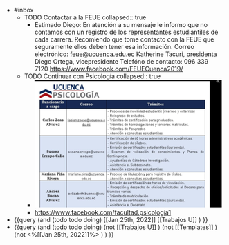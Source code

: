 - #inbox
	- TODO Contactar a la FEUE
	  collapsed:: true
		- Estimado Diego:
		  En atención a su mensaje le informo que no contamos con un registro de los representantes estudiantiles de cada carrera. Recomiendo que tome contacto con la FEUE que seguramente ellos deben tener esa información.
		  Correo electrónico: feue@ucuenca.edu.ec
		  Katherine Tacuri, presidenta
		  Diego Ortega, vicepresidente
		  Telefóno de contacto: 096 339 7120
		  https://www.facebook.com/FEUECuenca2019/
	- TODO Continuar con Psicología
	  collapsed:: true
		- ![image.png](../assets/image_1643148144626_0.png)
		- https://www.facebook.com/facultad.psicologia1
- {{query (and (todo todo doing) [[Jan 25th, 2022]] [[Trabajos U]] ) }}
- {{query (and (todo todo doing)  (not [[Trabajos U]] ) (not [[Templates]] )  (not <%[[Jan 25th, 2022]]%> ) ) }}